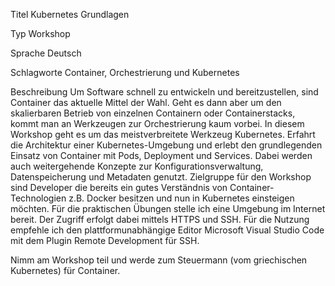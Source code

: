 Titel
Kubernetes Grundlagen

Typ
Workshop

Sprache
Deutsch

Schlagworte
Container, Orchestrierung und Kubernetes

Beschreibung
Um Software schnell zu entwickeln und bereitzustellen, sind Container das aktuelle Mittel der Wahl. Geht es dann aber um den skalierbaren Betrieb von einzelnen Containern oder Containerstacks, kommt man an Werkzeugen zur Orchestrierung kaum vorbei. In diesem Workshop geht es um das meistverbreitete Werkzeug Kubernetes. Erfahrt die Architektur einer Kubernetes-Umgebung und erlebt den grundlegenden Einsatz von Container mit Pods, Deployment und Services. Dabei werden auch weitergehende Konzepte zur Konfigurationsverwaltung, Datenspeicherung und Metadaten genutzt. Zielgruppe für den Workshop sind Developer die bereits ein gutes Verständnis von Container-Technologien z.B. Docker besitzen und nun in Kubernetes einsteigen möchten.
Für die praktischen Übungen stelle ich eine Umgebung im Internet bereit. Der Zugriff erfolgt dabei mittels HTTPS und SSH. Für die Nutzung empfehle ich den plattformunabhängige Editor Microsoft Visual Studio Code mit dem Plugin Remote Development für SSH.

Nimm am Workshop teil und werde zum Steuermann (vom griechischen Kubernetes) für Container.
